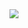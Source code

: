 <html>
<img src= "https://www.shutterstock.com/shutterstock/photos/1042437928/display_1500/stock-vector-under-construction-industrial-sign-vector-illustration-1042437928.jpg">
</html>